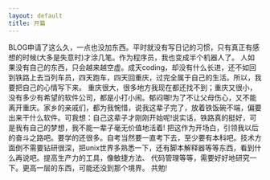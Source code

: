 ```yaml
---
layout: default
title: 开篇
---
```

BLOG申请了这么久，一点也没加东西。平时就没有写日记的习惯，只有真正有感想的时候(大多是失意时)才涂几笔。作为程序员，我也变成半个机器人了。
人如果没有自己的东西，只会越来越空虚。成天coding，却没有什么长进，还不如回到铁路上去当列车员，四天跑车，四天回重庆，过完全属于自己的生活。所以，我要把自己的心情写下来。
重庆很大，很多地方我现在都还找不到；重庆又很小，没有多少有希望的软件公司，都是小打小闹。郁闷哪!为了不让父母伤心，又不能离开重庆。家乡的亲戚们，都为我惋惜，说我这辈子完了，放着铁饭碗不端，偏要出来干什么软件。可我想：自己这辈子才刚刚开始呢!说实话，铁路真的挺好，可是我有自己的梦想，我不能一辈子毫无价值地活着!
把这作为开场白，引领我以后的奋斗之路吧。要学的还很多。自考当然要一直考下去，至少要有本科吧。技术方面倒不需要钻研很深，把unix世界多熟悉一下，还有脚本解释器等等东西，看到什么再说吧。提高生产力的工具，像敏捷方法、 代码管理等等，需要好好地研究一下。更高一层的东西，可能还没到那个境界。
共勉!
